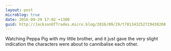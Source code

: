 ```yaml
---
layout: post
microblog: true
date: 2016-09-29 17:02 +1300
guid: http://JacksonOfTrades.micro.blog/2016/09/29/t781343252729438208.html
---
```

Watching Peppa Pig with my little brother, and it just gave the very slight indication the characters were about to cannibalise each other.

